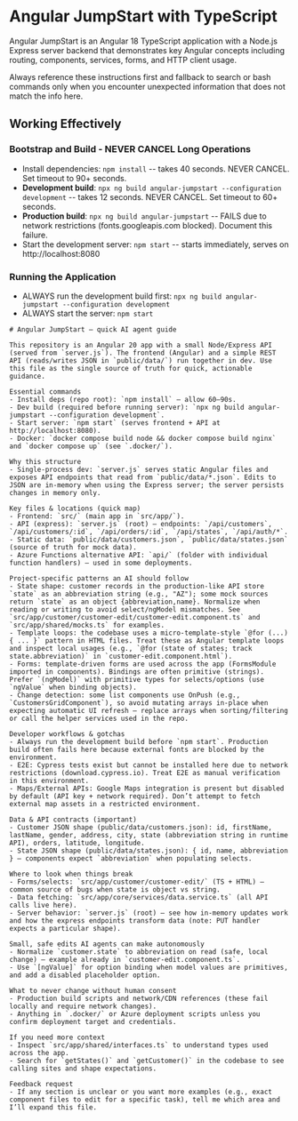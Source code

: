 # Angular JumpStart with TypeScript

Angular JumpStart is an Angular 18 TypeScript application with a Node.js Express server backend that demonstrates key Angular concepts including routing, components, services, forms, and HTTP client usage.

Always reference these instructions first and fallback to search or bash commands only when you encounter unexpected information that does not match the info here.

## Working Effectively

### Bootstrap and Build - NEVER CANCEL Long Operations
- Install dependencies: `npm install` -- takes 40 seconds. NEVER CANCEL. Set timeout to 90+ seconds.
- **Development build**: `npx ng build angular-jumpstart --configuration development` -- takes 12 seconds. NEVER CANCEL. Set timeout to 60+ seconds.
- **Production build**: `npx ng build angular-jumpstart` -- FAILS due to network restrictions (fonts.googleapis.com blocked). Document this failure.
- Start the development server: `npm start` -- starts immediately, serves on http://localhost:8080

### Running the Application
- ALWAYS run the development build first: `npx ng build angular-jumpstart --configuration development`
- ALWAYS start the server: `npm start` 
````instructions
# Angular JumpStart — quick AI agent guide

This repository is an Angular 20 app with a small Node/Express API (served from `server.js`). The frontend (Angular) and a simple REST API (reads/writes JSON in `public/data/`) run together in dev. Use this file as the single source of truth for quick, actionable guidance.

Essential commands
- Install deps (repo root): `npm install` — allow 60–90s.
- Dev build (required before running server): `npx ng build angular-jumpstart --configuration development`.
- Start server: `npm start` (serves frontend + API at http://localhost:8080).
- Docker: `docker compose build node && docker compose build nginx` and `docker compose up` (see `.docker/`).

Why this structure
- Single-process dev: `server.js` serves static Angular files and exposes API endpoints that read from `public/data/*.json`. Edits to JSON are in-memory when using the Express server; the server persists changes in memory only.

Key files & locations (quick map)
- Frontend: `src/` (main app in `src/app/`).
- API (express): `server.js` (root) — endpoints: `/api/customers`, `/api/customers/:id`, `/api/orders/:id`, `/api/states`, `/api/auth/*`.
- Static data: `public/data/customers.json`, `public/data/states.json` (source of truth for mock data).
- Azure Functions alternative API: `api/` (folder with individual function handlers) — used in some deployments.

Project-specific patterns an AI should follow
- State shape: customer records in the production-like API store `state` as an abbreviation string (e.g., "AZ"); some mock sources return `state` as an object {abbreviation,name}. Normalize when reading or writing to avoid select/ngModel mismatches. See `src/app/customer/customer-edit/customer-edit.component.ts` and `src/app/shared/mocks.ts` for examples.
- Template loops: the codebase uses a micro-template-style `@for (...) { ... }` pattern in HTML files. Treat these as Angular template loops and inspect local usages (e.g., `@for (state of states; track state.abbreviation)` in `customer-edit.component.html`).
- Forms: template-driven forms are used across the app (FormsModule imported in components). Bindings are often primitive (strings). Prefer `(ngModel)` with primitive types for selects/options (use `ngValue` when binding objects).
- Change detection: some list components use OnPush (e.g., `CustomersGridComponent`), so avoid mutating arrays in-place when expecting automatic UI refresh — replace arrays when sorting/filtering or call the helper services used in the repo.

Developer workflows & gotchas
- Always run the development build before `npm start`. Production build often fails here because external fonts are blocked by the environment.
- E2E: Cypress tests exist but cannot be installed here due to network restrictions (download.cypress.io). Treat E2E as manual verification in this environment.
- Maps/External APIs: Google Maps integration is present but disabled by default (API key + network required). Don’t attempt to fetch external map assets in a restricted environment.

Data & API contracts (important)
- Customer JSON shape (public/data/customers.json): id, firstName, lastName, gender, address, city, state (abbreviation string in runtime API), orders, latitude, longitude.
- State JSON shape (public/data/states.json): { id, name, abbreviation } — components expect `abbreviation` when populating selects.

Where to look when things break
- Forms/selects: `src/app/customer/customer-edit/` (TS + HTML) — common source of bugs when state is object vs string.
- Data fetching: `src/app/core/services/data.service.ts` (all API calls live here).
- Server behavior: `server.js` (root) — see how in-memory updates work and how the express endpoints transform data (note: PUT handler expects a particular shape).

Small, safe edits AI agents can make autonomously
- Normalize `customer.state` to abbreviation on read (safe, local change) — example already in `customer-edit.component.ts`.
- Use `[ngValue]` for option binding when model values are primitives, and add a disabled placeholder option.

What to never change without human consent
- Production build scripts and network/CDN references (these fail locally and require network changes).
- Anything in `.docker/` or Azure deployment scripts unless you confirm deployment target and credentials.

If you need more context
- Inspect `src/app/shared/interfaces.ts` to understand types used across the app.
- Search for `getStates()` and `getCustomer()` in the codebase to see calling sites and shape expectations.

Feedback request
- If any section is unclear or you want more examples (e.g., exact component files to edit for a specific task), tell me which area and I’ll expand this file.